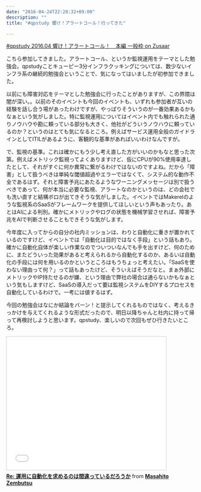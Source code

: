 ```yaml
---
date: "2016-04-24T22:28:32+09:00"
description: ""
title: "#qpstudy 響け！アラートコール！行ってきた"

---
```


[#qpstudy 2016.04 響け！アラートコール！　本編 一般枠 on Zusaar](http://www.zusaar.com/event/12327003)

こちら参加してきました。アラートコール、というか監視運用をテーマとした勉強会。qpstudyことキューピー3分インフラクッキングについては、数少ないインフラ系の継続的勉強会ということで、気になってはいましたが初参加できました。

以前にも障害対応をテーマとした勉強会に行ったことがありますが、この界隈は闇が深い。。以前のそのイベントも今回のイベントも、いずれも参加者が互いの経験を話し合う場があったわけですが、やっぱりそういうのが一番効果あるかもなぁという気がしました。特に監視運用についてはイベント内でも触れられた通りノウハウや勘に頼っている部分も大きく、他社がどういうノウハウに頼っているのか？というのはとても気になるところ。例えばサービス運用全般のガイドラインとしてITILがあるように、客観的な基準があればいいわけなんですが。

で、監視の基準。これは確かにもう少し考え直した方がいいのかもなと思った次第。例えばメトリック監視ってよくありますけど、仮にCPUが90%使用率達したとして、それがすぐに何か異常に繋がるわけではないのですよね。だから「障害」として扱うべきは単純な閾値超過やエラーではなくて、システム的な動作不全であるはず。それと障害予兆にあたるようなワーニングメッセージは別で扱うべきであって、何が本当に必要な監視、アラートなのかというのは、どの会社でも洗い直すと結構ボロが出てきそうな気がしました。イベントではMakerelのような監視系のSaaSがフレームワークを提供してほしいという声もあったり。あとはAIによる判別。確かにメトリックやログの状態を機械学習させれば、障害予兆をAIで判断させることもできそうな気がします。

今年度に入ってからの自分の社内ミッションは、わりと自動化に重きが置かれているのですけど、イベントでは「自動化は目的ではなく手段」という話もあり。確かに自動化自体が楽しい作業なのでついついなんでも手を出すけど、何のために、またどういった効果があると考えられるから自動化するのか、あるいは自動化の手段には何を用いるのかというところはもうちょっと考えたい。「SaaSを使わない理由って何？」って話もあったけど、そういえばそうだなと。まぁ外部にメトリックやIP持たせるのが嫌、という理由で弊社の場合は通らないかもなぁという気もしますけど、SaaSの導入だって要は監視システムをDIYするプロセスを自動化しているわけで。一考には値するはず。

今回の勉強会はなにか結論をバーン！と提示してくれるものではなく、考えるきっかけを与えてくれるような形式だったので、明日以降ちゃんと社内に持って帰って再検討しようと思います。qpstudy、楽しいので次回もぜひ行きたいところ。

<script async class="speakerdeck-embed" data-id="3aaec6a7751c4245a2951a688eaa5543" data-ratio="1.77777777777778" src="//speakerdeck.com/assets/embed.js"></script>

<iframe src="//www.slideshare.net/slideshow/embed_code/key/CI5WFlfnIN2Pyf" width="425" height="355" frameborder="0" marginwidth="0" marginheight="0" scrolling="no" style="border:1px solid #CCC; border-width:1px; margin-bottom:5px; max-width: 100%;" allowfullscreen> </iframe> <div style="margin-bottom:5px"> <strong> <a href="//www.slideshare.net/zembutsu/is-it-wront-to-try-to-automate" title="Re: 運用に自動化を求めるのは間違っているだろうか" target="_blank">Re: 運用に自動化を求めるのは間違っているだろうか</a> </strong> from <strong><a href="//www.slideshare.net/zembutsu" target="_blank">Masahito Zembutsu</a></strong> </div>


